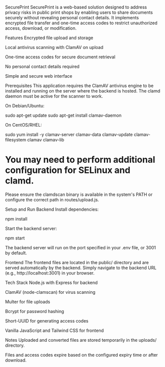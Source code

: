 SecurePrint
SecurePrint is a web-based solution designed to address privacy risks in public print shops by enabling users to share documents securely without revealing personal contact details. It implements encrypted file transfer and one-time access codes to restrict unauthorized access, download, or modification.

Features
Encrypted file upload and storage

Local antivirus scanning with ClamAV on upload

One-time access codes for secure document retrieval

No personal contact details required

Simple and secure web interface

Prerequisites
This application requires the ClamAV antivirus engine to be installed and running on the server where the backend is hosted. The clamd daemon must be active for the scanner to work.

On Debian/Ubuntu:

sudo apt-get update
sudo apt-get install clamav-daemon

On CentOS/RHEL:

sudo yum install -y clamav-server clamav-data clamav-update clamav-filesystem clamav clamav-lib
# You may need to perform additional configuration for SELinux and clamd.

Please ensure the clamdscan binary is available in the system's PATH or configure the correct path in routes/upload.js.

Setup and Run
Backend
Install dependencies:

npm install

Start the backend server:

npm start

The backend server will run on the port specified in your .env file, or 3001 by default.

Frontend
The frontend files are located in the public/ directory and are served automatically by the backend. Simply navigate to the backend URL (e.g., http://localhost:3001) in your browser.

Tech Stack
Node.js with Express for backend

ClamAV (node-clamscan) for virus scanning

Multer for file uploads

Bcrypt for password hashing

Short-UUID for generating access codes

Vanilla JavaScript and Tailwind CSS for frontend

Notes
Uploaded and converted files are stored temporarily in the uploads/ directory.

Files and access codes expire based on the configured expiry time or after download.